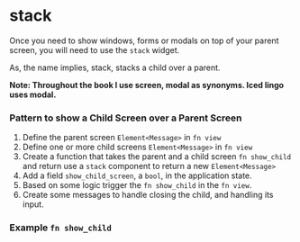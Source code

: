 # stack

Once you need to show windows, forms or modals on top of your parent
screen, you will need to use the `stack` widget.

As, the name implies, stack, stacks a child over a parent.

**Note: Throughout the book I use screen, modal as synonyms. Iced lingo
uses modal.**

### Pattern to show a Child Screen over a Parent Screen

1. Define the parent screen `Element<Message>` in `fn view`
2. Define one or more child screens `Element<Message>` in `fn view`
3. Create a function that takes the parent and a child screen `fn show_child`
   and return use a `stack` component to return a new `Element<Message>`
4. Add a field `show_child_screen`, a `bool`, in the application state.
5. Based on some logic trigger the `fn show_child` in the `fn view`.
6. Create some messages to handle closing the child, and handling its
   input.

### Example `fn show_child`
